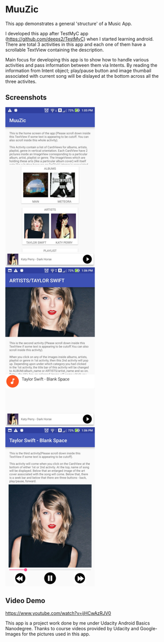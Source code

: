 # MuuZic
This app demonstrates a general 'structure' of a Music App.

I developed this app after TestMyC app (https://github.com/deeps2/TestMyC) when I started learning android. There are total 3 activities in this app and each one of them have a scrollable TextView containing the description.

Main focus for developing this app is to show how to handle various activities and pass information between them via Intents. By reading the information from Intent object; play/pause button and image thumbail associated with current song will be dislayed at the bottom across all the three activites.

Screenshots
-----------
<img src="screenshots/1.jpg" width="280"> <img src="screenshots/2.jpg" width="280"> <img src="screenshots/3.jpg" width="280">

Video Demo
-----------
https://www.youtube.com/watch?v=ijHCwAzRJV0

This app is a project work done by me under Udacity Android Basics Nanodegree. Thanks to course videos provided by Udacity and Google-Images for the pictures used in this app.
